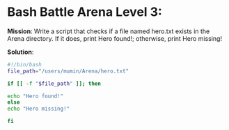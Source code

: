# Bash Battle Arena Level 3:  

**Mission**: Write a script that checks if a file named hero.txt exists in the Arena directory. If it does, print Hero found!; otherwise, print Hero missing!  

**Solution**:  

``` bash
#!/bin/bash
file_path="/users/mumin/Arena/hero.txt"

if [[ -f "$file_path" ]]; then

echo "Hero found!"
else
echo "Hero missing!"

fi
